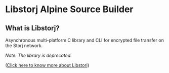 # Libstorj Alpine Source Builder

## What is Libstorj?

Asynchronous multi-platform C library and CLI for encrypted file transfer on the Storj network.

*Note: The library is deprecated.*

([Click here to know more about Libstorj](https://github.com/storj/libstorj))
